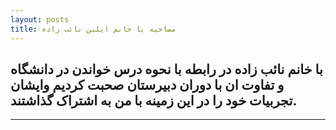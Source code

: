```yaml
---
layout: posts
title: مصاحبه با خانم ایلین نائب زاده
---
```


## با خانم نائب زاده در رابطه با نحوه درس خواندن در دانشگاه و تفاوت ان با دوران دبیرستان صحبت کردیم وایشان تجربیات خود را در این زمینه با من به اشتراک گذاشتند.

---
